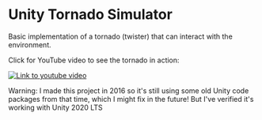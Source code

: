 # Unity Tornado Simulator

Basic implementation of a tornado (twister) that can interact with the environment.

Click for YouTube video to see the tornado in action:

[![Link to youtube video](https://img.youtube.com/vi/IlhdLQ5NU5E/0.jpg)](https://www.youtube.com/watch?v=IlhdLQ5NU5E)

Warning: I made this project in 2016 so it's still using some old Unity code packages from that time, which I might fix in the future! But I've verified it's working with Unity 2020 LTS